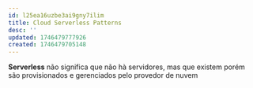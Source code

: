 ```yaml
---
id: l25ea16uzbe3ai9gny7ilim
title: Cloud Serverless Patterns
desc: ''
updated: 1746479777926
created: 1746479705148
---
```


**Serverless** não significa que não hà servidores, mas que existem porém são provisionados e gerenciados pelo provedor de nuvem
